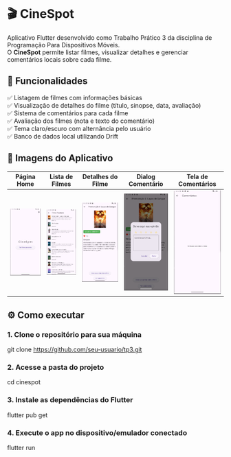 # 🎬 CineSpot

Aplicativo Flutter desenvolvido como Trabalho Prático 3 da disciplina de Programação Para Dispositivos Móveis.  
O **CineSpot** permite listar filmes, visualizar detalhes e gerenciar comentários locais sobre cada filme.

## 📱 Funcionalidades

✅ Listagem de filmes com informações básicas  
✅ Visualização de detalhes do filme (título, sinopse, data, avaliação)  
✅ Sistema de comentários para cada filme  
✅ Avaliação dos filmes (nota e texto do comentário)  
✅ Tema claro/escuro com alternância pelo usuário  
✅ Banco de dados local utilizando Drift

## 📸 Imagens do Aplicativo

| Página Home           | Lista de Filmes        | Detalhes do Filme      | Dialog Comentário        | Tela de Comentários      |
|-----------------------|-----------------------|-----------------------|-------------------------|-------------------------|
| ![Home](lib/images/home.png) | ![Lista](lib/images/lista_filmes.png) | ![Detalhes](lib/images/detalhes_filme.png) | ![Dialog](lib/images/dialog_comentario.png) | ![Comentários](lib/images/tela_comentarios.png) |


## ⚙️ Como executar

### 1. Clone o repositório para sua máquina
git clone https://github.com/seu-usuario/tp3.git

### 2. Acesse a pasta do projeto
cd cinespot

### 3. Instale as dependências do Flutter
flutter pub get

### 4. Execute o app no dispositivo/emulador conectado
flutter run

